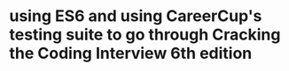 # using ES6 and using CareerCup's testing suite to go through Cracking the Coding Interview 6th edition
